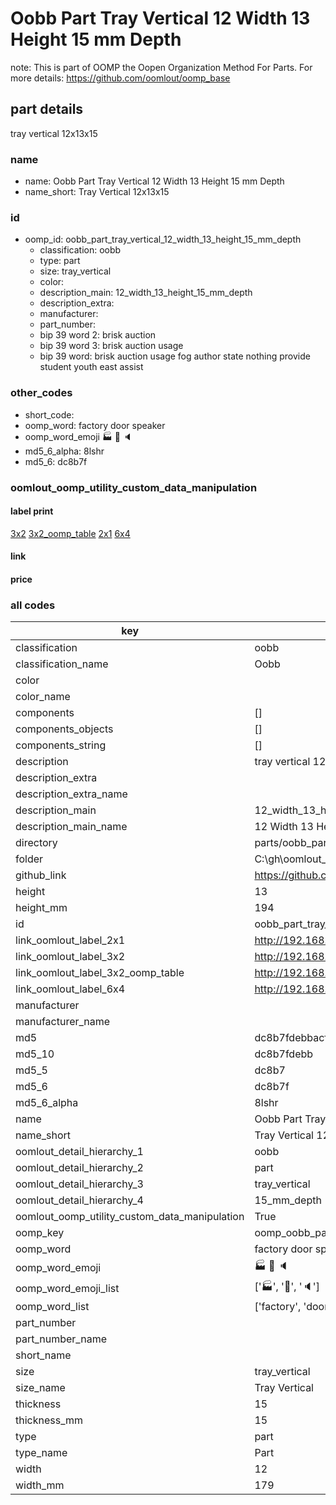 # Oobb Part Tray Vertical 12 Width 13 Height 15 mm Depth  

note: This is part of OOMP the Oopen Organization Method For Parts. For more details: https://github.com/oomlout/oomp_base

##  part details
  



tray vertical 12x13x15



### name
* name: Oobb Part Tray Vertical 12 Width 13 Height 15 mm Depth
* name_short: Tray Vertical 12x13x15 
### id
* oomp_id: oobb_part_tray_vertical_12_width_13_height_15_mm_depth
  * classification: oobb
  * type: part
  * size: tray_vertical
  * color: 
  * description_main: 12_width_13_height_15_mm_depth
  * description_extra: 
  * manufacturer: 
  * part_number: 
  * bip 39 word 2: brisk auction
  * bip 39 word 3: brisk auction usage
  * bip 39 word: brisk auction usage fog author state nothing provide student youth east assist

### other_codes
* short_code: 
* oomp_word: factory door speaker
* oomp_word_emoji :factory: :door: :speaker:
* md5_6_alpha: 8lshr
* md5_6: dc8b7f






### oomlout_oomp_utility_custom_data_manipulation
#### label print
[3x2](http://192.168.1.245:1112/?label=oomp%208lshr)
[3x2_oomp_table](http://192.168.1.108:1112/?label=oomp%208lshr)
[2x1](http://192.168.1.242:1112/?label=oomp%208lshr)
[6x4](http://192.168.1.55:1112/?label=oomp%208lshr)    

#### link

                              

#### price







### all codes 
| key | value |  
| --- | --- |  
| classification | oobb |  
| classification_name | Oobb |  
| color |  |  
| color_name |  |  
| components | [] |  
| components_objects | [] |  
| components_string | [] |  
| description | tray vertical 12x13x15 |  
| description_extra |  |  
| description_extra_name |  |  
| description_main | 12_width_13_height_15_mm_depth |  
| description_main_name | 12 Width 13 Height 15 mm Depth |  
| directory | parts/oobb_part_tray_vertical_12_width_13_height_15_mm_depth |  
| folder | C:\gh\oomlout_oobb_version_4_generated_parts\parts\oobb_part_tray_vertical_12_width_13_height_15_mm_depth |  
| github_link | https://github.com/oomlout/oomlout_oomp_part_src/tree/main/parts/oobb_part_tray_vertical_12_width_13_height_15_mm_depth |  
| height | 13 |  
| height_mm | 194 |  
| id | oobb_part_tray_vertical_12_width_13_height_15_mm_depth |  
| link_oomlout_label_2x1 | http://192.168.1.242:1112/?label=oomp%208lshr |  
| link_oomlout_label_3x2 | http://192.168.1.245:1112/?label=oomp%208lshr |  
| link_oomlout_label_3x2_oomp_table | http://192.168.1.108:1112/?label=oomp%208lshr |  
| link_oomlout_label_6x4 | http://192.168.1.55:1112/?label=oomp%208lshr |  
| manufacturer |  |  
| manufacturer_name |  |  
| md5 | dc8b7fdebbacf2db5307b5a5df03b8e2 |  
| md5_10 | dc8b7fdebb |  
| md5_5 | dc8b7 |  
| md5_6 | dc8b7f |  
| md5_6_alpha | 8lshr |  
| name | Oobb Part Tray Vertical 12 Width 13 Height 15 mm Depth |  
| name_short | Tray Vertical 12x13x15  |  
| oomlout_detail_hierarchy_1 | oobb |  
| oomlout_detail_hierarchy_2 | part |  
| oomlout_detail_hierarchy_3 | tray_vertical |  
| oomlout_detail_hierarchy_4 | 15_mm_depth |  
| oomlout_oomp_utility_custom_data_manipulation | True |  
| oomp_key | oomp_oobb_part_tray_vertical_12_width_13_height_15_mm_depth |  
| oomp_word | factory door speaker |  
| oomp_word_emoji | :factory: :door: :speaker: |  
| oomp_word_emoji_list | [':factory:', ':door:', ':speaker:'] |  
| oomp_word_list | ['factory', 'door', 'speaker'] |  
| part_number |  |  
| part_number_name |  |  
| short_name |  |  
| size | tray_vertical |  
| size_name | Tray Vertical |  
| thickness | 15 |  
| thickness_mm | 15 |  
| type | part |  
| type_name | Part |  
| width | 12 |  
| width_mm | 179 |  

